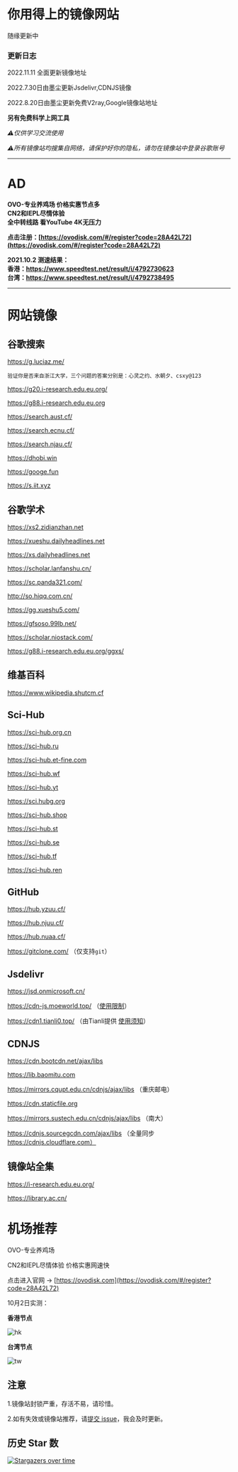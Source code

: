 # 你用得上的镜像网站
随缘更新中

### 更新日志

2022.11.11 全面更新镜像地址

2022.7.30日由墨尘更新Jsdelivr,CDNJS镜像

2022.8.20日由墨尘更新免费V2ray,Google镜像站地址


**另有免费科学上网工具**

*⚠️仅供学习交流使用*

*⚠所有镜像站均搜集自网络，请保护好你的隐私，请勿在镜像站中登录谷歌账号*
*****

# AD
**OVO-专业养鸡场 价格实惠节点多**  
**CN2和IEPL尽情体验**  
**全中转线路 看YouTube 4K无压力**

**点击注册：[https://ovodisk.com/#/register?code=28A42L72](https://ovodisk.com/#/register?code=28A42L72)**

**2021.10.2 测速结果：**  
**香港：https://www.speedtest.net/result/i/4792730623**  
**台湾：https://www.speedtest.net/result/i/4792738495**

*****

# 网站镜像

## 谷歌搜索

https://g.luciaz.me/
```
验证你是否来自浙江大学，三个问题的答案分别是：心灵之约、水朝夕、csxy@123
```

https://g20.i-research.edu.eu.org/

https://g88.i-research.edu.eu.org

https://search.aust.cf/

https://search.ecnu.cf/

https://search.njau.cf/

https://dhobi.win

https://googe.fun

https://s.iit.xyz

## 谷歌学术

https://xs2.zidianzhan.net

https://xueshu.dailyheadlines.net

https://xs.dailyheadlines.net

https://scholar.lanfanshu.cn/

https://sc.panda321.com/

http://so.hiqq.com.cn/

https://gg.xueshu5.com/

https://gfsoso.99lb.net/

https://scholar.niostack.com/

https://g88.i-research.edu.eu.org/ggxs/

## 维基百科

https://www.wikipedia.shutcm.cf


## Sci-Hub

https://sci-hub.org.cn

https://sci-hub.ru

https://sci-hub.et-fine.com

https://sci-hub.wf

https://sci-hub.yt

https://sci.hubg.org

https://sci-hub.shop

https://sci-hub.st

https://sci-hub.se

https://sci-hub.tf

https://sci-hub.ren

## GitHub

https://hub.yzuu.cf/

https://hub.njuu.cf/

https://hub.nuaa.cf/

https://gitclone.com/ （仅支持`git`）

## Jsdelivr

https://jsd.onmicrosoft.cn/ 

https://cdn-js.moeworld.top/  （<a href="https://blog.moeworld.tech/2022/01/29/%E5%88%A9%E7%94%A8-cloudflare-%E6%8B%AF%E6%95%91%E4%BD%A0%E7%9A%84jsdelir%E5%89%8D%E7%AB%AF%E8%B5%84%E6%BA%90/">使用限制</a>）

https://cdn1.tianli0.top/  （由Tianli提供  <a href="https://tianli-blog.club/%e5%85%8d%e8%b4%b9jsd%e9%95%9c%e5%83%8f%e4%bd%bf%e7%94%a8%e6%89%8b%e5%86%8c/">使用须知</a>）

## CDNJS

https://cdn.bootcdn.net/ajax/libs

https://lib.baomitu.com

https://mirrors.cqupt.edu.cn/cdnjs/ajax/libs （重庆邮电）

https://cdn.staticfile.org

https://mirrors.sustech.edu.cn/cdnjs/ajax/libs （南大）

https://cdnjs.sourcegcdn.com/ajax/libs （全量同步 https://cdnjs.cloudflare.com）


## 镜像站全集

https://i-research.edu.eu.org/

https://library.ac.cn/ 

# 机场推荐

OVO-专业养鸡场

CN2和IEPL尽情体验 价格实惠网速快

点击进入官网 → [https://ovodisk.com](https://ovodisk.com/#/register?code=28A42L72)

10月2日实测：

**香港节点**

![hk](https://user-images.githubusercontent.com/42692274/135743685-e29554d7-b344-4067-b863-788c90441d05.png)

**台湾节点**

![tw](https://user-images.githubusercontent.com/42692274/135743692-1c23579c-77a6-4f26-884d-818dd25da996.png)


## 注意

1.镜像站封锁严重，存活不易，请珍惜。

2.如有失效或镜像站推荐，请[提交 issue][1]，我会及时更新。


## 历史 Star 数
[![Stargazers over time](https://starchart.cc/Heroic-Studio/Google-Mirrors.svg)](https://starchart.cc/hmsjy2017/Google-Mirrors)



  [1]: https://github.com/Heroic-Studio/Google-Mirrors/issues/new
